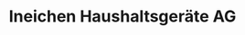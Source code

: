 ---
title: "Ineichen Haushaltsgeräte AG"
url: /buchs-ag/ineichen-haushaltsgeraete-ag/
shop: Haushaltsgeräte
---